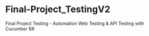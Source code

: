 # Final-Project_TestingV2
Final Project Testing - Automation Web Testing &amp; API Testing with Cucumber B8
